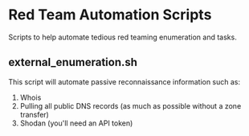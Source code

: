# Red Team Automation Scripts
Scripts to help automate tedious red teaming enumeration and tasks.



external_enumeration.sh
---
This script will automate passive reconnaissance information such as:

1. Whois
2. Pulling all public DNS records (as much as possible without a zone transfer)
3. Shodan (you'll need an API token)
